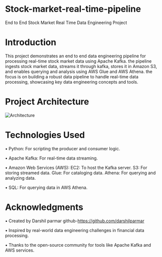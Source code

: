 # Stock-market-real-time-pipeline
End to End Stock Market Real Time Data Engineering Project

# Introduction 
This project demonstrates an end to end data engineering pipeline for processing real-time stock market data using Apache Kafka. the pipeline ingests stock market data, streams it through kafka, stores it in Amazon S3, and enables querying and analysis using AWS Glue and AWS Athena. the focus is on building a robust data pipeline to handle real-time data processing, showcasing key data engineering concepts and tools.

# Project Architecture
![Architecture](https://github.com/user-attachments/assets/e1fb3ef3-e351-42c2-9e1f-ac6df1fb10c7)


# Technologies Used
• Python: For scripting the producer and consumer logic.

• Apache Kafka: For real-time data streaming.

• Amazon Web Services (AWS):
   EC2: To host the Kafka server.
   S3: For storing streamed data.
   Glue: For cataloging data.
   Athena: For querying and analyzing data.

• SQL: For querying data in AWS Athena.

# Acknowledgments
 • Created by Darshil parmar github-https://github.com/darshilparmar
 
 • Inspired by real-world data engineering challenges in financial data processing.
 
 • Thanks to the open-source community for tools like Apache Kafka and AWS services.

